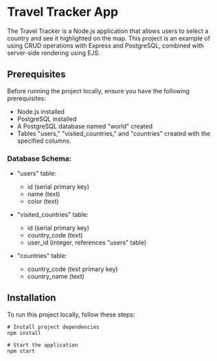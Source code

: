 # Travel Tracker App

The Travel Tracker is a Node.js application that allows users to select a country and see it highlighted on the map. This project is an example of using CRUD operations with Express and PostgreSQL, combined with server-side rendering using EJS.

## Prerequisites

Before running the project locally, ensure you have the following prerequisites:

- Node.js installed
- PostgreSQL installed
- A PostgreSQL database named "world" created
- Tables "users," "visited_countries," and "countries" created with the specified columns.

### Database Schema:

- "users" table:
  - id (serial primary key)
  - name (text)
  - color (text)

- "visited_countries" table:
  - id (serial primary key)
  - country_code (text)
  - user_id (integer, references "users" table)

- "countries" table:
  - country_code (text primary key)
  - country_name (text)

## Installation

To run this project locally, follow these steps:

```shell
# Install project dependencies
npm install

# Start the application
npm start

